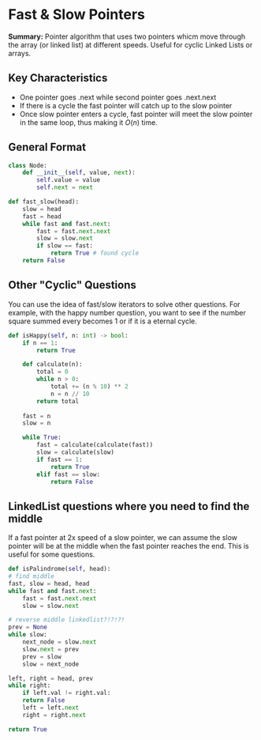 # Fast & Slow Pointers
**Summary:** Pointer algorithm that uses two pointers whicm move through the array (or linked list) at different speeds. Useful for cyclic Linked Lists or arrays.
## Key Characteristics
- One pointer goes .next while second pointer goes .next.next
- If there is a cycle the fast pointer will catch up to the slow pointer
- Once slow pointer enters a cycle, fast pointer will meet the slow pointer in the same loop, thus making it $O(n)$ time.
## General Format
```python
class Node:
    def __init__(self, value, next):
        self.value = value
        self.next = next

def fast_slow(head):
    slow = head
    fast = head
    while fast and fast.next:
        fast = fast.next.next
        slow = slow.next
        if slow == fast:
            return True # found cycle
    return False
```
## Other "Cyclic" Questions
You can use the idea of fast/slow iterators to solve other questions. For example, with the happy number question, you want to see if the number square summed every becomes 1 or if it is a eternal cycle.
```python
def isHappy(self, n: int) -> bool:
    if n == 1:
        return True

    def calculate(n):
        total = 0
        while n > 0:
            total += (n % 10) ** 2
            n = n // 10
        return total
    
    fast = n
    slow = n

    while True:
        fast = calculate(calculate(fast))
        slow = calculate(slow)
        if fast == 1:
            return True
        elif fast == slow:
            return False
```
## LinkedList questions where you need to find the middle
If a fast pointer at 2x speed of a slow pointer, we can assume the slow pointer will be at the middle when the fast pointer reaches the end. This is useful for some questions.
```python
def isPalindrome(self, head):
# find middle
fast, slow = head, head
while fast and fast.next:
    fast = fast.next.next
    slow = slow.next

# reverse middle linkedlist?!?!?!
prev = None
while slow:
    next_node = slow.next
    slow.next = prev
    prev = slow
    slow = next_node

left, right = head, prev
while right:
    if left.val != right.val:
    return False
    left = left.next
    right = right.next

return True
```